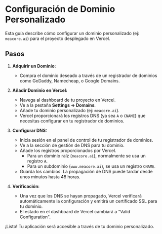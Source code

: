 # Configuración de Dominio Personalizado

Esta guía describe cómo configurar un dominio personalizado (ej: `meacore.ai`) para el proyecto desplegado en Vercel.

## Pasos

1.  **Adquirir un Dominio:**
    *   Compra el dominio deseado a través de un registrador de dominios como GoDaddy, Namecheap, o Google Domains.

2.  **Añadir Dominio en Vercel:**
    *   Navega al dashboard de tu proyecto en Vercel.
    *   Ve a la pestaña **Settings -> Domains**.
    *   Añade tu dominio personalizado (ej: `meacore.ai`).
    *   Vercel proporcionará los registros DNS (ya sea `A` o `CNAME`) que necesitas configurar en tu registrador de dominios.

3.  **Configurar DNS:**
    *   Inicia sesión en el panel de control de tu registrador de dominios.
    *   Ve a la sección de gestión de DNS para tu dominio.
    *   Añade los registros proporcionados por Vercel.
        *   Para un dominio raíz (`meacore.ai`), normalmente se usa un registro `A`.
        *   Para un subdominio (`www.meacore.ai`), se usa un registro `CNAME`.
    *   Guarda los cambios. La propagación de DNS puede tardar desde unos minutos hasta 48 horas.

4.  **Verificación:**
    *   Una vez que los DNS se hayan propagado, Vercel verificará automáticamente la configuración y emitirá un certificado SSL para tu dominio.
    *   El estado en el dashboard de Vercel cambiará a "Valid Configuration".

¡Listo! Tu aplicación será accesible a través de tu dominio personalizado.

